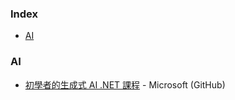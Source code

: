 ### Index

* [AI](#ai)


### AI

* [初學者的生成式 AI .NET 課程](https://github.com/microsoft/Generative-AI-for-beginners-dotnet/tree/main/translations/tw) - Microsoft (GitHub)

